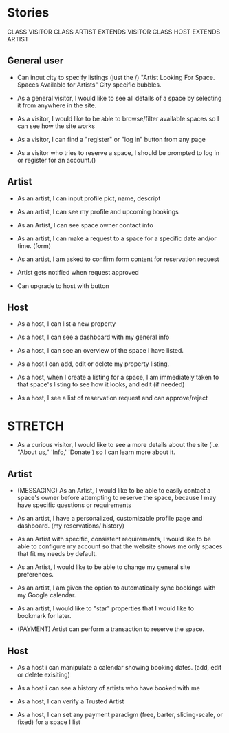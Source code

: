 # Stories

CLASS VISITOR
CLASS ARTIST EXTENDS VISITOR
CLASS HOST EXTENDS ARTIST

## General user

- Can input city to specify listings (just the /)
"Artist Looking For Space. Spaces Available for Artists"
City specific bubbles.

- As a general visitor, I would like to see all details of a space by selecting it from anywhere in the site.

- As a visitor, I would like to be able to browse/filter available spaces so I can see how the site works

- As a visitor, I can find a "register" or "log in" button from any page

- As a visitor who tries to reserve a space, I should be prompted to log in or register for an account.()



## Artist

- As an artist, I can input profile pict, name, descript

- As an artist, I can see my profile and upcoming bookings

- As an Artist, I can see space owner contact info

- As an artist, I can make a request to a space for a specific date and/or time. (form)

- As an artist, I am asked to confirm form content for reservation request

- Artist gets notified when request approved

- Can upgrade to host with button 

## Host

- As a host, I can list a new property

- As a host, I can see a dashboard with my general info 

- As a host, I can see an overview of the space I have listed.

- As a host I can add, edit or delete my property listing.

- As a host, when I create a listing for a space, I am immediately taken to that space's listing to see how it looks, and edit (if needed)

- As a host, I see a list of reservation request and can approve/reject




# STRETCH

- As a curious visitor, I would like to see a more details about the site (i.e. "About us," 'Info,' 'Donate') so I can learn more about it.

## Artist

- (MESSAGING) As an Artist, I would like to be able to easily contact a space's owner before attempting to reserve the space, because I may have specific questions or requirements

- As an artist, I have a personalized, customizable profile page and dashboard.
(my reservations/ history)

- As an Artist with specific, consistent requirements, I would like to be able to configure my account so that the website shows me only spaces that fit my needs by default.

- As an Artist, I would like to be able to change my general site preferences.

- As an artist, I am given the option to automatically sync bookings with my Google calendar.

- As an artist, I would like to "star" properties that I would like to bookmark for later.

- (PAYMENT) Artist can perform a transaction to reserve the space.

## Host
- As a host i can manipulate a calendar showing booking dates. (add, edit or delete exisiting)

- As a host i can see a history of artists who have booked with me

- As a host, I can verify a Trusted Artist

- As a host, I can set any payment paradigm (free, barter, sliding-scale, or fixed) for a space I list


